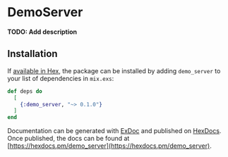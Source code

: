 # DemoServer

**TODO: Add description**

## Installation

If [available in Hex](https://hex.pm/docs/publish), the package can be installed
by adding `demo_server` to your list of dependencies in `mix.exs`:

```elixir
def deps do
  [
    {:demo_server, "~> 0.1.0"}
  ]
end
```

Documentation can be generated with [ExDoc](https://github.com/elixir-lang/ex_doc)
and published on [HexDocs](https://hexdocs.pm). Once published, the docs can
be found at [https://hexdocs.pm/demo_server](https://hexdocs.pm/demo_server).

